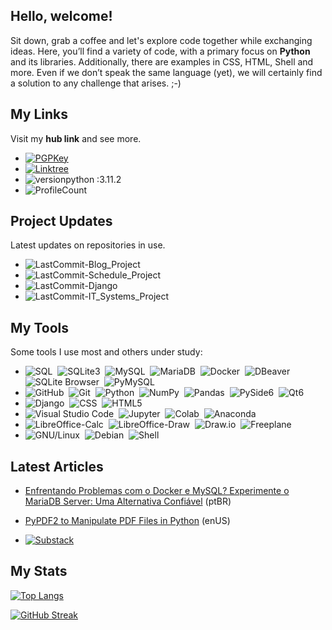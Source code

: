 ## Hello, welcome!
Sit down, grab a coffee and let's explore code together while exchanging ideas. Here, you’ll find a variety of code, with a primary focus on **Python** and its libraries. Additionally, there are examples in CSS, HTML, Shell and more. Even if we don’t speak the same language (yet), we will certainly find a solution to any challenge that arises. ;-)

## My Links
Visit my <strong>hub link</strong> and see more.

- [![PGPKey](https://img.shields.io/badge/PGP%20Key%20for%20Email-0A0A0A?style=flat&logo=mail.ru&logoColor=FF0000)](https://keys.openpgp.org/search?q=ecop%40disroot.org)&nbsp;
- [![Linktree](https://img.shields.io/badge/Links-edsoncopque-blue?style=flat&logo=linktree&logoColor=FF0000)](https://linktr.ee/edsoncopque)&nbsp;
- ![versionpython :3.11.2](https://img.shields.io/badge/Python%20version-3.11.2-blue)&nbsp;
- ![ProfileCount](https://komarev.com/ghpvc/?username=ecopque&color=yellow)&nbsp;


## Project Updates
Latest updates on repositories in use.
- ![LastCommit-Blog_Project](https://img.shields.io/github/last-commit/ecopque/blog_project?logo=&logoColor=white&label=/blog_project&color=9bf12&&style=flat)&nbsp;
- ![LastCommit-Schedule_Project](https://img.shields.io/github/last-commit/ecopque/schedule_project?logo=&logoColor=white&label=/schedule_project&color=9bf12&&style=flat)&nbsp;
- ![LastCommit-Django](https://img.shields.io/github/last-commit/ecopque/django?logo=&logoColor=white&label=/django&color=9bf12&&style=flat)&nbsp;
- ![LastCommit-IT_Systems_Project](https://img.shields.io/github/last-commit/ecopque/it_systems_projects?logo=&logoColor=white&label=/it_systems_projects&color=9bf12&&style=flat)&nbsp;

## My Tools
Some tools I use most and others under study:

- ![SQL](https://img.shields.io/badge/-SQL-000000?style=flat&logo=serverfault&logoColor=FF0000)&nbsp;
![SQLite3](https://img.shields.io/badge/-SQLite3-05122A?style=flat&logo=sqlite)&nbsp;
![MySQL](https://img.shields.io/badge/-MySQL-05122A?style=flat&logo=mysql)&nbsp;
![MariaDB](https://img.shields.io/badge/-MariaDB-05122A?style=flat&logo=mariadb)&nbsp;
![Docker](https://img.shields.io/badge/-Docker-05122A?style=flat&logo=docker)&nbsp;
![DBeaver](https://img.shields.io/badge/-DBeaver-05122A?style=flat&logo=dbeaver&logoColor=999900)&nbsp;
![SQLite Browser](https://img.shields.io/badge/-SQLite%20Browser-05122A?style=flat&logo=sqlite)&nbsp;
![PyMySQL](https://img.shields.io/badge/-PyMySQL-05122A?style=flat&logo=python&logoColor=999900)&nbsp;
- ![GitHub](https://img.shields.io/badge/-GitHub-05122A?style=flat&logo=github)&nbsp;
![Git](https://img.shields.io/badge/-Git-05122A?style=flat&logo=git)&nbsp;
![Python](https://img.shields.io/badge/-Python-05122A?style=flat&logo=python)&nbsp;
![NumPy](https://img.shields.io/badge/Numpy%20-%23013243.svg?&style=flat&logo=numpy&logoColor=white)&nbsp;
![Pandas](https://img.shields.io/badge/Pandas%20-%23150458.svg?&style=flat&logo=pandas&logoColor=white)&nbsp;
![PySide6](https://img.shields.io/badge/-PySide6-05122A?style=flat&logo=python&logoColor=white)&nbsp;
![Qt6](https://img.shields.io/badge/-Qt6--Designer-05122A?style=flat&logo=qt)&nbsp;
- ![Django](https://img.shields.io/badge/-Django-23013243?style=flat&logo=django&logoColor=092E20)&nbsp;
![CSS](https://img.shields.io/badge/-CSS-23013243?style=flat&logo=css3&logoColor=092E20)&nbsp;
![HTML5](https://img.shields.io/badge/-HTML-23013243?style=flat&logo=html5&logoColor=092E20)&nbsp;
- ![Visual Studio Code](https://img.shields.io/badge/-Visual%20Studio%20Code-05122A?style=flat&logo=visual-studio-code&logoColor=007ACC)&nbsp;
![Jupyter](https://img.shields.io/badge/-Jupyter-05122A?style=flat&logo=jupyter)&nbsp;
![Colab](https://img.shields.io/badge/-Colab-05122A?style=flat&logo=googlecolab)&nbsp;
![Anaconda](https://img.shields.io/badge/-Anaconda-05122A?style=flat&logo=anaconda)&nbsp;
- ![LibreOffice-Calc](https://img.shields.io/badge/Calc%20-%23013243.svg?&style=flat&logo=libreoffice&logoColor=white)&nbsp;
![LibreOffice-Draw](https://img.shields.io/badge/Draw%20-%23013243.svg?&style=flat&logo=libreoffice&logoColor=white)&nbsp;
![Draw.io](https://img.shields.io/badge/-Draw.io-05122A?style=flat&logo=appveyor&logoColor=white)&nbsp;
![Freeplane](https://img.shields.io/badge/-Freeplane-05122A?style=flat&logo=gnu&logoColor=white)&nbsp;
- ![GNU/Linux](https://img.shields.io/badge/-GNU/Linux-05122A?style=flat&logo=linux)&nbsp;
![Debian](https://img.shields.io/badge/-Debian-000000?style=flat&logo=debian&logoColor=FF0000)&nbsp;
![Shell](https://img.shields.io/badge/-Shell-05122A?style=flat&logo=gnubash)&nbsp;


## Latest Articles
- [Enfrentando Problemas com o Docker e MySQL? Experimente o MariaDB Server: Uma Alternativa Confiável](https://ecop.substack.com/p/enfrentando-problemas-com-o-docker) (ptBR)
- [PyPDF2 to Manipulate PDF Files in Python](https://ecop.substack.com/p/pypdf2-to-manipulate-pdf-files) (enUS)

- [![Substack](https://img.shields.io/badge/-Substack-05122A?style=flat&logo=Substack)](https://ecop.substack.com/)

## My Stats
[![Top Langs](https://github-readme-stats.vercel.app/api/top-langs/?username=ecopque&layout=compact&theme=prussian)](https://github.com/anuraghazra/github-readme-stats)&nbsp;

[![GitHub Streak](https://streak-stats.demolab.com/?user=ecopque&theme=prussian)](https://git.io/streak-stats)&nbsp;




<!--
**ecopque/ecopque** is a ✨ _special_ ✨ repository because its `README.md` (this file) appears on your GitHub profile.

Here are some ideas to get you started:

- 🔭 I’m currently working on ...
- 🌱 I’m currently learning ...
- 👯 I’m looking to collaborate on ...
- 🤔 I’m looking for help with ...
- 💬 Ask me about ...
- 📫 How to reach me: ...
- 😄 Pronouns: ...
- ⚡ Fun fact: ...
-->
